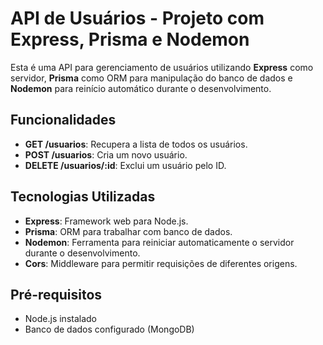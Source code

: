 # API de Usuários - Projeto com Express, Prisma e Nodemon

Esta é uma API para gerenciamento de usuários utilizando **Express** como servidor, **Prisma** como ORM para manipulação do banco de dados e **Nodemon** para reinício automático durante o desenvolvimento.

## Funcionalidades

- **GET /usuarios**: Recupera a lista de todos os usuários.
- **POST /usuarios**: Cria um novo usuário.
- **DELETE /usuarios/:id**: Exclui um usuário pelo ID.

## Tecnologias Utilizadas

- **Express**: Framework web para Node.js.
- **Prisma**: ORM para trabalhar com banco de dados.
- **Nodemon**: Ferramenta para reiniciar automaticamente o servidor durante o desenvolvimento.
- **Cors**: Middleware para permitir requisições de diferentes origens.

## Pré-requisitos

- Node.js instalado
- Banco de dados configurado (MongoDB)



